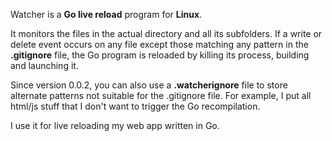 Watcher is a **Go live reload** program for **Linux**.

It monitors the files in the actual directory and all its subfolders. If a write or delete event occurs on any file except those matching any pattern in the **.gitignore** file, the Go program is reloaded by killing its process, building and launching it.

Since version 0.0.2, you can also use a **.watcherignore** file to store alternate patterns not suitable for the .gitignore file. For example, I put all html/js stuff that I don't want to trigger the Go recompilation.

I use it for live reloading my web app written in Go.